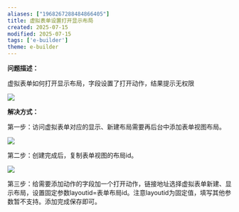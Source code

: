 ```yaml
---
aliases: ["1968267288484866405"]
title: 虚拟表单设置打开显示布局
created: 2025-07-15
modified: 2025-07-15
tags: ['e-builder']
theme: e-builder
---
```


**问题描述：**

虚拟表单如何打开显示布局，字段设置了打开动作，结果提示无权限

![](https://myhelpdoc.oss-cn-heyuan.aliyuncs.com/mdimages/62fafc4e649adeb867fb1886a7beb7f2.jpg)

**解决方式：**

第一步：访问虚拟表单对应的显示、新建布局需要再后台中添加表单视图布局。

![](https://myhelpdoc.oss-cn-heyuan.aliyuncs.com/mdimages/fca01c215a13f98c6bff45e92ec2b6f1.jpg)

第二步：创建完成后，复制表单视图的布局id。

![](https://myhelpdoc.oss-cn-heyuan.aliyuncs.com/mdimages/092f19dd6b5c30ed586ef77289af5b60.jpg)

第三步：给需要添加动作的字段加一个打开动作，链接地址选择虚拟表单新建、显示布局，设置固定参数layoutid=表单布局id。注意layoutid为固定值，填写其他参数暂不支持。添加完成保存即可。

